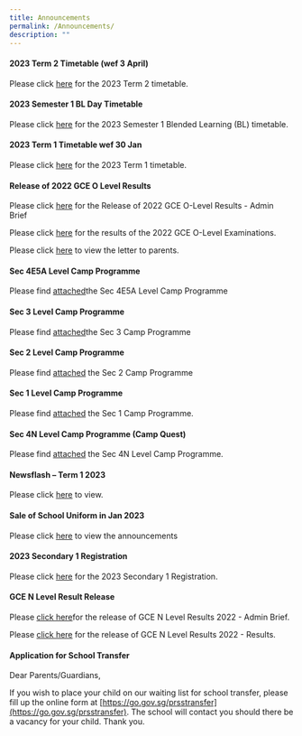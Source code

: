 ```yaml
---
title: Announcements
permalink: /Announcements/
description: ""
---
```

#### 2023 Term 2 Timetable (wef 3 April)

Please click [here](/files/2023%20SEM1%20BL%20TT%20V2%20-%20Class.pdf) for the 2023 Term 2 timetable.

#### 2023 Semester 1 BL Day Timetable

Please click [here](/files/2023%20SEM1%20BL%20TT%20V2%20-%20Class.pdf) for the 2023 Semester 1 Blended Learning (BL) timetable.

#### 2023 Term 1 Timetable wef 30 Jan

Please click [here](/files/2023%20T1%20Timetable%20WEF%2030%20Jan%20FINAL2%20CLASSES.pdf) for the 2023 Term 1 timetable.

#### Release of 2022 GCE O Level Results

Please click [here](/files/Release%20of%202022%20GCE%20O%20Level%20Results_Admin%20Brief_for%20school%20website.pdf) for the Release of 2022 GCE O-Level Results - Admin Brief

Please click [here](/files/Release%20of%202022%20GCE%20O%20Level%20Results_For%20School%20Website.pdf) for the results of the 2022 GCE O-Level Examinations.

Please click [here](/release-of-2022-gce-o-level-results) to view the letter to parents.

#### Sec 4E5A Level Camp Programme

Please find [attached](/files/Sec%204E5NA%20Level%20Camp%20Programme.pdf)the Sec 4E5A Level Camp Programme

#### Sec 3 Level Camp Programme

Please find [attached](/files/Sec%203%20Camp%202023_Programme_updated%205%20Jan.pdf)the Sec 3 Camp Programme

#### Sec 2 Level Camp Programme

Please find [attached](/files/Camp%20Prog%20for%20Parents.pdf) the Sec 2 Camp Programme

#### Sec 1 Level Camp Programme

Please find [attached](/files/Camp%20Oneiric%20Programme.pdf) the Sec 1 Camp Programme.

#### Sec 4N Level Camp Programme (Camp Quest)

Please find [attached](/files/Camp%20Quest%20Programme.pdf) the Sec 4N Level Camp Programme.

#### Newsflash – Term 1 2023

Please click [here](/files/Newsflash%20Term%201%202023_Final.pdf) to view.

#### Sale of School Uniform in Jan 2023

Please click [here](/files/Pasir%20Ris%20Secondary%20%20sale%20schedule%20Jan%202023%20.pdf) to view the announcements


#### 2023 Secondary 1 Registration

Please click [here](/2023-secondary-1-registration) for the 2023 Secondary 1 Registration.

#### GCE N Level Result Release

Please [click here](/files/Release%20of%20GCE%20N%20Level%20Results%202022_Admin%20Brief%2019%20Dec%20Final%20-%20for%20school%20website.pdf)for the release of GCE N Level Results 2022 - Admin Brief.

Please [click here](/files/Release%20of%20GCE%20N%20Level%20Results%202022_Results%20-%20final%20for%20school%20website.pdf) for the release of GCE N Level Results 2022 - Results.

#### Application for School Transfer

Dear Parents/Guardians,

If you wish to place your child on our waiting list for school transfer, please fill up the online form at [https://go.gov.sg/prsstransfer](https://go.gov.sg/prsstransfer). The school will contact you should there be a vacancy for your child. Thank you.